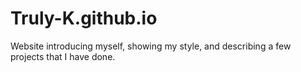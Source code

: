 # Truly-K.github.io
Website introducing myself, showing my style, and describing a few projects that I have done.
